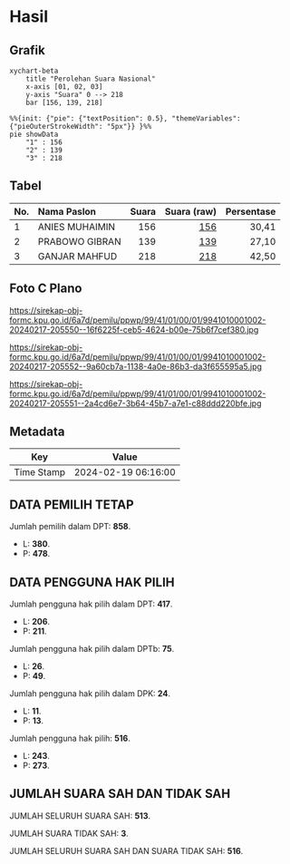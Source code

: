# Hasil

## Grafik

```mermaid
xychart-beta
    title "Perolehan Suara Nasional"
    x-axis [01, 02, 03]
    y-axis "Suara" 0 --> 218
    bar [156, 139, 218]
```

```mermaid
%%{init: {"pie": {"textPosition": 0.5}, "themeVariables": {"pieOuterStrokeWidth": "5px"}} }%%
pie showData
    "1" : 156
    "2" : 139
    "3" : 218
```

## Tabel

| No. | Nama Paslon    | Suara | Suara (raw) | Persentase |
|:--- |:-------------- | -----:| -----------:| ----------:|
| 1   | ANIES MUHAIMIN | 156   | [156][p-1]  | 30,41      |
| 2   | PRABOWO GIBRAN | 139   | [139][p-2]  | 27,10      |
| 3   | GANJAR MAHFUD  | 218   | [218][p-3]  | 42,50      |


[p-1]: https://github.com/gigit-pemilu/pemilu-2024/blob/main/pilpres/hitung-suara/sub/99-luar-negeri/sub/41-frankfurt-jerman/sub/01-frankfurt-jerman/sub/0001-frankfurt-jerman/sub/002-tps-001/sub/paslon-1.txt
[p-2]: https://github.com/gigit-pemilu/pemilu-2024/blob/main/pilpres/hitung-suara/sub/99-luar-negeri/sub/41-frankfurt-jerman/sub/01-frankfurt-jerman/sub/0001-frankfurt-jerman/sub/002-tps-001/sub/paslon-2.txt
[p-3]: https://github.com/gigit-pemilu/pemilu-2024/blob/main/pilpres/hitung-suara/sub/99-luar-negeri/sub/41-frankfurt-jerman/sub/01-frankfurt-jerman/sub/0001-frankfurt-jerman/sub/002-tps-001/sub/paslon-3.txt

## Foto C Plano

https://sirekap-obj-formc.kpu.go.id/6a7d/pemilu/ppwp/99/41/01/00/01/9941010001002-20240217-205550--16f6225f-ceb5-4624-b00e-75b6f7cef380.jpg

https://sirekap-obj-formc.kpu.go.id/6a7d/pemilu/ppwp/99/41/01/00/01/9941010001002-20240217-205552--9a60cb7a-1138-4a0e-86b3-da3f655595a5.jpg

https://sirekap-obj-formc.kpu.go.id/6a7d/pemilu/ppwp/99/41/01/00/01/9941010001002-20240217-205551--2a4cd6e7-3b64-45b7-a7e1-c88ddd220bfe.jpg


## Metadata

| Key        | Value               |
| ---------- | ------------------- |
| Time Stamp | 2024-02-19 06:16:00 |


## DATA PEMILIH TETAP

Jumlah pemilih dalam DPT: **858**.
 * L: **380**.
 * P: **478**.

## DATA PENGGUNA HAK PILIH

Jumlah pengguna hak pilih dalam DPT: **417**.
 * L: **206**.
 * P: **211**.

Jumlah pengguna hak pilih dalam DPTb: **75**.
 * L: **26**.
 * P: **49**.

Jumlah pengguna hak pilih dalam DPK: **24**.
 * L: **11**.
 * P: **13**.

Jumlah pengguna hak pilih: **516**.
 * L: **243**.
 * P: **273**.

## JUMLAH SUARA SAH DAN TIDAK SAH

JUMLAH SELURUH SUARA SAH: **513**.

JUMLAH SUARA TIDAK SAH: **3**.

JUMLAH SELURUH SUARA SAH DAN SUARA TIDAK SAH: **516**.


